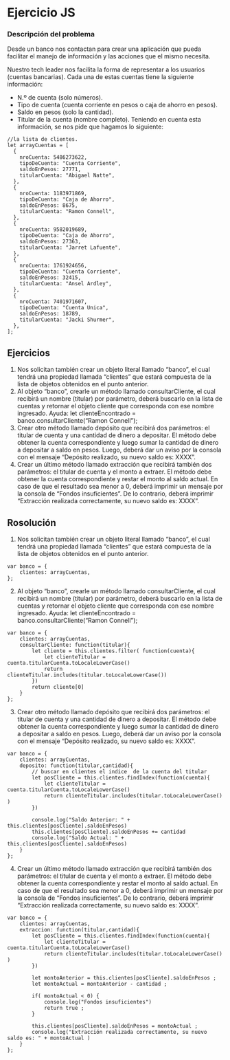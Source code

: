# Ejercicio JS

### Descripción del problema

Desde un banco nos contactan para crear una aplicación que pueda facilitar el manejo de información y las acciones que el mismo necesita. 

Nuestro tech leader nos facilita la forma de representar a los usuarios (cuentas bancarias). Cada una de estas cuentas tiene la siguiente información:
* N.º de cuenta (solo números).
* Tipo de cuenta (cuenta corriente en pesos o caja de ahorro en
pesos).
* Saldo en pesos (solo la cantidad).
* Titular de la cuenta (nombre completo).
Teniendo en cuenta esta información, se nos pide que hagamos lo siguiente:


```
//la lista de clientes.
let arrayCuentas = [
  {
    nroCuenta: 5486273622,
    tipoDeCuenta: "Cuenta Corriente",
    saldoEnPesos: 27771,
    titularCuenta: "Abigael Natte",
  },
  {
    nroCuenta: 1183971869,
    tipoDeCuenta: "Caja de Ahorro",
    saldoEnPesos: 8675,
    titularCuenta: "Ramon Connell",
  },
  {
    nroCuenta: 9582019689,
    tipoDeCuenta: "Caja de Ahorro",
    saldoEnPesos: 27363,
    titularCuenta: "Jarret Lafuente",
  },
  {
    nroCuenta: 1761924656,
    tipoDeCuenta: "Cuenta Corriente",
    saldoEnPesos: 32415,
    titularCuenta: "Ansel Ardley",
  },
  {
    nroCuenta: 7401971607,
    tipoDeCuenta: "Cuenta Unica",
    saldoEnPesos: 18789,
    titularCuenta: "Jacki Shurmer",
  },
];
```


## Ejercicios

1. Nos solicitan también crear un objeto literal llamado “banco”, el cual tendrá una
propiedad llamada “clientes” que estará compuesta de la lista de objetos
obtenidos en el punto anterior.
2. Al objeto “banco”, crearle un método llamado consultarCliente, el cual recibirá un
nombre (titular) por parámetro, deberá buscarlo en la lista de cuentas y retornar el
objeto cliente que corresponda con ese nombre ingresado.
Ayuda: let clienteEncontrado = banco.consultarCliente(“Ramon Connell”);
3. Crear otro método llamado depósito que recibirá dos parámetros: el titular de
cuenta y una cantidad de dinero a depositar. El método debe obtener la cuenta
correspondiente y luego sumar la cantidad de dinero a depositar a saldo en pesos.
Luego, deberá dar un aviso por la consola con el mensaje “Depósito realizado, su
nuevo saldo es: XXXX”.
4. Crear un último método llamado extracción que recibirá también dos parámetros:
el titular de cuenta y el monto a extraer. El método debe obtener la cuenta
correspondiente y restar el monto al saldo actual. En caso de que el resultado sea
menor a 0, deberá imprimir un mensaje por la consola de “Fondos insuficientes”.
De lo contrario, deberá imprimir “Extracción realizada correctamente, su nuevo
saldo es: XXXX”.





## Rosolución 

1. Nos solicitan también crear un objeto literal llamado “banco”, el cual tendrá una
propiedad llamada “clientes” que estará compuesta de la lista de objetos
obtenidos en el punto anterior.

```
var banco = {
    clientes: arrayCuentas,
};
```

2. Al objeto “banco”, crearle un método llamado consultarCliente, el cual recibirá un
nombre (titular) por parámetro, deberá buscarlo en la lista de cuentas y retornar el
objeto cliente que corresponda con ese nombre ingresado.
Ayuda: let clienteEncontrado = banco.consultarCliente(“Ramon Connell”);

```
var banco = {
    clientes: arrayCuentas,
    consultarCliente: function(titular){
        let cliente = this.clientes.filter( function(cuenta){
            let clienteTitular = cuenta.titularCuenta.toLocaleLowerCase()
            return clienteTitular.includes(titular.toLocaleLowerCase())
        }) 
        return cliente[0]
    }
};

```


3. Crear otro método llamado depósito que recibirá dos parámetros: el titular de
cuenta y una cantidad de dinero a depositar. El método debe obtener la cuenta
correspondiente y luego sumar la cantidad de dinero a depositar a saldo en pesos.
Luego, deberá dar un aviso por la consola con el mensaje “Depósito realizado, su
nuevo saldo es: XXXX”.

```
var banco = {
    clientes: arrayCuentas,
    deposito: function(titular,cantidad){
        // buscar en clientes el indice  de la cuenta del titular
        let posCliente = this.clientes.findIndex(function(cuenta){
            let clienteTitular = cuenta.titularCuenta.toLocaleLowerCase()
            return clienteTitular.includes(titular.toLocaleLowerCase() )
        })

        console.log("Saldo Anterior: " + this.clientes[posCliente].saldoEnPesos)
        this.clientes[posCliente].saldoEnPesos += cantidad
        console.log("Saldo Actual: " + this.clientes[posCliente].saldoEnPesos)
    }
};

```


4. Crear un último método llamado extracción que recibirá también dos parámetros:
el titular de cuenta y el monto a extraer. El método debe obtener la cuenta
correspondiente y restar el monto al saldo actual. En caso de que el resultado sea
menor a 0, deberá imprimir un mensaje por la consola de “Fondos insuficientes”.
De lo contrario, deberá imprimir “Extracción realizada correctamente, su nuevo
saldo es: XXXX”.


```
var banco = {
    clientes: arrayCuentas,
    extraccion: function(titular,cantidad){
        let posCliente = this.clientes.findIndex(function(cuenta){
            let clienteTitular = cuenta.titularCuenta.toLocaleLowerCase()
            return clienteTitular.includes(titular.toLocaleLowerCase() )
        })

        let montoAnterior = this.clientes[posCliente].saldoEnPesos ;
        let montoActual = montoAnterior - cantidad ;
        
        if( montoActual < 0) {
            console.log("Fondos insuficientes") 
            return true ;
        }

        this.clientes[posCliente].saldoEnPesos = montoActual ; 
        console.log("Extracción realizada correctamente, su nuevo saldo es: " + montoActual )
    }
};
```

